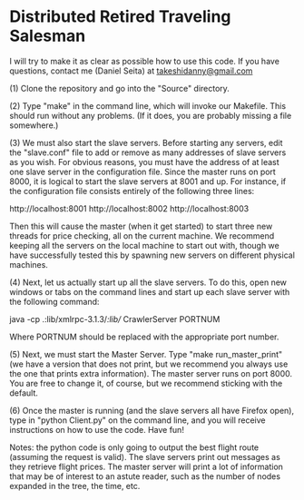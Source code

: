 Distributed Retired Traveling Salesman
======================================

I will try to make it as clear as possible how to use this code. If you have questions, contact me (Daniel Seita) at takeshidanny@gmail.com

(1) Clone the repository and go into the "Source" directory.

(2) Type "make" in the command line, which will invoke our Makefile. This should run without any problems. (If it does, you are probably missing a
file somewhere.)

(3) We must also start the slave servers. Before starting any servers, edit the "slave.conf" file to add or remove as many addresses of slave servers
as you wish.  For obvious reasons, you must have the address of at least one slave server in the configuration file. Since the master runs on port
8000, it is logical to start the slave servers at 8001 and up. For instance, if the configuration file consists entirely of the following three lines:

http://localhost:8001
http://localhost:8002
http://localhost:8003

Then this will cause the master (when it get started) to start three new threads for price checking, all on the current machine. We recommend keeping
all the servers on the local machine to start out with, though we have successfully tested this by spawning new servers on different physical
machines.

(4) Next, let us actually start up all the slave servers. To do this, open new windows or tabs on the command lines and start up each slave server
with the following command:

java -cp .:lib/xmlrpc-3.1.3/*:lib/* CrawlerServer PORTNUM

Where PORTNUM should be replaced with the appropriate port number.

(5) Next, we must start the Master Server. Type "make run_master_print" (we have a version that does not print, but we recommend you always use the
one that prints extra information). The master server runs on port 8000. You are free to change it, of course, but we recommend sticking with the
default.

(6) Once the master is running (and the slave servers all have Firefox open), type in "python Client.py" on the command line, and you will receive
instructions on how to use the code. Have fun!

Notes: the python code is only going to output the best flight route (assuming the request is valid). The slave servers print out messages as they
retrieve flight prices. The master server will print a lot of information that may be of interest to an astute reader, such as the number of nodes
expanded in the tree, the time, etc.
